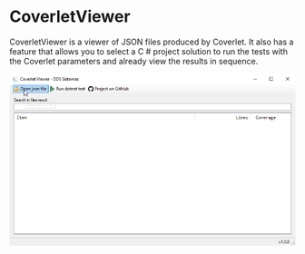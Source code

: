 # CoverletViewer

CoverletViewer is a viewer of JSON files produced by Coverlet. It also has a feature that allows you to select a C # project solution to run the tests with the Coverlet parameters and already view the results in sequence.

![Ovwerview](docs/overview.gif)
